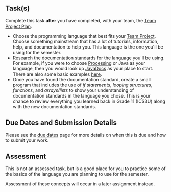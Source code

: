 ## Task(s)

Complete this task **after** you have completed, with your team, the [Team Project Plan](./Project-Planning).

* Choose the programming language that best fits your [Team Project](./Project-Planning). Choose something mainstream that has a lot of tutorials, information, help, and documentation to help you. This language is the one you'll be using for the semester.
* Research the documentation standards for the language you'll be using. For example, if you were to choose [Processing](http://www.processing.org/) or Java as your language, then you would look up [JavaDocs](https://en.wikipedia.org/wiki/Javadoc#Structure_of_a_Javadoc_comment) as your place to start.  There are also some basic examples [here](https://github.com/johnfraserss/ICS4U/tree/master/examples/documentation).
* Once you have found the documentation standard, create a small program that includes the use of _if statements_, _looping structures_, _functions_, and _arrays/lists_ to show your understanding of documentation standards in the language you chose.  This is your chance to review everything you learned back in Grade 11 (ICS3U) along with the new documentation standards.

## Due Dates and Submission Details

Please see the [due dates](./Due-Dates-and-Submission-Details) page for more details on when this is due and how to submit your work.

## Assessment
This is not an assessed task, but is a good place for you to practice some of the basics of the language you are planning to use for the semester.

Assessment of these concepts will occur in a later assignment instead. 